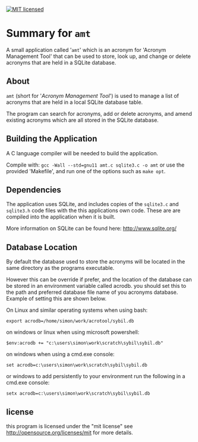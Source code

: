 [![MIT licensed](https://img.shields.io/badge/license-MIT-blue.svg)](https://raw.githubusercontent.com/hyperium/hyper/master/LICENSE)

# Summary for `amt`

A small application called '`amt`' which is an acronym for 'Acronym Management
Tool' that can be used to store, look up, and change or delete acronyms that
are held in a SQLite database.

## About

`amt` (short for '*Acronym Management Tool*') is used to manage a list of
acronyms that are held in a local SQLite database table.

The program can search for acronyms, add or delete acronyms, and amend
existing acronyms which are all stored in the SQLite database.

## Building the Application

A C language compiler will be needed to build the application.

Compile with: `gcc -Wall --std=gnu11 amt.c sqlite3.c -o amt` or use the
provided 'Makefile', and run one of the options such as `make opt`.

## Dependencies

The application uses SQLite, and includes copies of the `sqlite3.c` and
`sqlite3.h` code files with the this applications own code. These are are
compiled into the application when it is built.

More information on SQLite can be found here: http://www.sqlite.org/

## Database Location

By default the database used to store the acronyms will be located in the same
directory as the programs executable.

However this can be override if prefer, and the location of the database can be
stored in an environment variable called acrodb. you should set this to the
path and preferred database file name of you acronyms database. Example of
setting this are shown below.

On Linux and similar operating systems when using bash:

```
export acrodb=/home/simon/work/acrotool/sybil.db
```

on windows or linux when using microsoft powershell:

```
$env:acrodb += "c:\users\simon\work\scratch\sybil\sybil.db"
```

on windows when using a cmd.exe console:

```
set acrodb=c:\users\simon\work\scratch\sybil\sybil.db
```

or windows to add persistently to your environment run the following in a
cmd.exe console:

```
setx acrodb=c:\users\simon\work\scratch\sybil\sybil.db
```

## license

this program is licensed under the "mit license" see
http://opensource.org/licenses/mit for more details.

